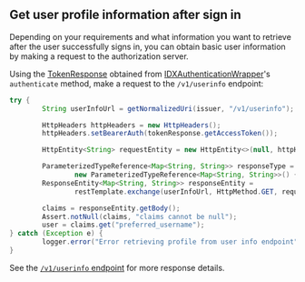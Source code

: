 ## Get user profile information after sign in

Depending on your requirements and what information you want to retrieve after the user successfully signs in, you can obtain basic user information by making a request to the authorization server.

Using the [TokenResponse](https://github.com/okta/okta-idx-java/blob/master/api/src/main/java/com/okta/idx/sdk/api/response/TokenResponse.java) obtained from [IDXAuthenticationWrapper](https://github.com/okta/okta-idx-java/blob/master/api/src/main/java/com/okta/idx/sdk/api/client/IDXAuthenticationWrapper.java)'s `authenticate`
method, make a request to the `/v1/userinfo` endpoint:

```java
try {
        String userInfoUrl = getNormalizedUri(issuer, "/v1/userinfo");

        HttpHeaders httpHeaders = new HttpHeaders();
        httpHeaders.setBearerAuth(tokenResponse.getAccessToken());

        HttpEntity<String> requestEntity = new HttpEntity<>(null, httpHeaders);

        ParameterizedTypeReference<Map<String, String>> responseType =
                new ParameterizedTypeReference<Map<String, String>>() { };
        ResponseEntity<Map<String, String>> responseEntity =
                restTemplate.exchange(userInfoUrl, HttpMethod.GET, requestEntity, responseType);

        claims = responseEntity.getBody();
        Assert.notNull(claims, "claims cannot be null");
        user = claims.get("preferred_username");
} catch (Exception e) {
        logger.error("Error retrieving profile from user info endpoint", e);
}
```

See the [`/v1/userinfo` endpoint](/docs/reference/api/oidc/#userinfo) for more response details.
